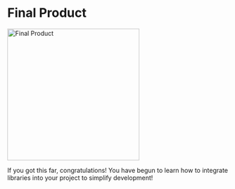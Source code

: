 Final Product
===

<img src="https://lh3.googleusercontent.com/OdhbTJwas7fZSHDxDV8J_ozfQNnB3IqngPxMFG6qh3PpuZ0Qj-HhNamoK5B7hjE72N9lc1-NyCCqKEAEhWb8XX-OsHc_ZMf7OpMSObo1lHKzSF8fHYmFiFlp4HYWcQx4Ru0C9rTsY1QoZAK8_gPJATTt7DKKxlsAvkehzzxEy7BqxkLJwwxWHtlca8oIgybmoU9neHdwhZBT_4PpZuHyrQ5qh6nRmbWTKl8J3ESVlqEEv0ZYRVLjfm14HjgHEJxrOAdyxEgRWnd08v5tWfAOwKNlPD63X2MrLIAPqYPLsh76cOPi5lhbOs3a5tovm836fDG0GOalhko0G9rW6ewIb3z40n438wqqrtY8yfl0mSE3QDrYrVX6onugjeIusRtUcMMg9KEyeSlCE40qvZHE5OcpkIr7TnS6UFHDQeIu6NTi_FVPDcTT64k2CQQx2u5QHb5hasD5hY82lhkUQ4ZKxBwJN8Ng_FFXPWsN7aN4Q5Cg0pXyyY-43YctRZkcD7o-zMPla45IHkVeOmcbA7tEx_j9W0S63FtrR3ydTNLcxp0OZTuorqj4PjfvdS0c2zVz199zsaWP_k76wNh2QSsmSQbWciH51KHurS2SdRWJOKZX6EtZ2A=w480-h847-no" alt="Final Product" style="width: 300px;" />

If you got this far, congratulations! You have begun to learn how to integrate libraries into your project to simplify development!